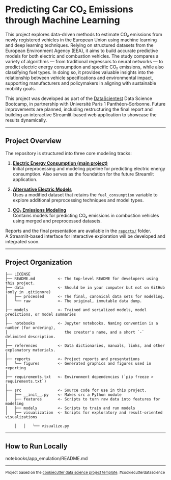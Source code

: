 # Predicting Car CO₂ Emissions through Machine Learning

This project explores data-driven methods to estimate CO₂ emissions from newly registered vehicles in the European Union using machine learning and deep learning techniques. Relying on structured datasets from the European Environment Agency (EEA), it aims to build accurate predictive models for both electric and combustion vehicles. The study compares a variety of algorithms — from traditional regressors to neural networks — to predict electric energy consumption and specific CO₂ emissions, while also classifying fuel types. In doing so, it provides valuable insights into the relationship between vehicle specifications and environmental impact, supporting manufacturers and policymakers in aligning with sustainable mobility goals.

This project was developed as part of the [DataScientest](https://www.datascientest.com/) Data Science Bootcamp, in partnership with Université Paris 1 Panthéon-Sorbonne. Future improvements are planned, including restructuring the final report and building an interactive Streamlit-based web application to showcase the results dynamically.

---

## Project Overview

The repository is structured into three core modeling tracks:

1. **[Electric Energy Consumption (main project)](https://github.com/DataScientest-Studio/JAN25_BDS_INT_CO2/tree/main/notebooks/app_emulation)**  
   Initial preprocessing and modeling pipeline for predicting electric energy consumption. Also serves as the foundation for the future Streamlit application.

2. **[Alternative Electric Models](https://github.com/DataScientest-Studio/JAN25_BDS_INT_CO2/tree/main/notebooks/electric_energy_consumption_project_2)**  
   Uses a modified dataset that retains the `fuel_consumption` variable to explore additional preprocessing techniques and model types.

3. **[CO₂ Emissions Modeling](https://github.com/DataScientest-Studio/JAN25_BDS_INT_CO2/tree/main/notebooks/)**  
   Contains models for predicting CO₂ emissions in combustion vehicles using merged and preprocessed datasets.

Reports and the final presentation are available in the [`reports/`](https://github.com/DataScientest-Studio/JAN25_BDS_INT_CO2/tree/main/reports) folder.  
A Streamlit-based interface for interactive exploration will be developed and integrated soon.

---

## Project Organization

```text
├── LICENSE
├── README.md          <- The top-level README for developers using this project.
├── data               <- Should be in your computer but not on GitHub (only in .gitignore)
│   ├── processed      <- The final, canonical data sets for modeling.
│   └── raw            <- The original, immutable data dump.
│
├── models             <- Trained and serialized models, model predictions, or model summaries
│
├── notebooks          <- Jupyter notebooks. Naming convention is a number (for ordering),
│                         the creator's name, and a short `-` delimited description.
│
├── references         <- Data dictionaries, manuals, links, and other explanatory materials.
│
├── reports            <- Project reports and presentations
│   └── figures        <- Generated graphics and figures used in reporting
│
├── requirements.txt   <- Environment dependencies (`pip freeze > requirements.txt`)
│
├── src                <- Source code for use in this project.
│   ├── __init__.py    <- Makes src a Python module
│   ├── features       <- Scripts to turn raw data into features for modeling
│   ├── models         <- Scripts to train and run models
│   ├── visualization  <- Scripts for exploratory and result-oriented visualizations

    │   │   └── visualize.py
```

---

## How to Run Locally

notebooks/app_emulation/README.md

--------

<p><small>Project based on the <a target="_blank" href="https://drivendata.github.io/cookiecutter-data-science/">cookiecutter data science project template</a>. #cookiecutterdatascience</small></p>
